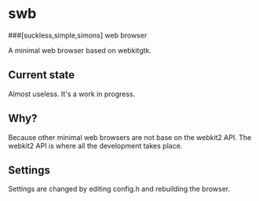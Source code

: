 # swb
###[suckless,simple,simons] web browser

A minimal web browser based on webkitgtk.

## Current state
Almost useless. It's a work in progress.

## Why?
Because other minimal web browsers are not base on the webkit2 API.
The webkit2 API is where all the development takes place.

## Settings
Settings are changed by editing config.h and rebuilding the browser.
